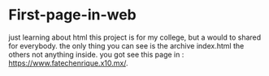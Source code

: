 # First-page-in-web
just learning about html this project is for my college, but a would to shared for everybody.
the only thing you can see is the archive index.html the others not anything inside.
you got see this page in : https://www.fatechenrique.x10.mx/.
